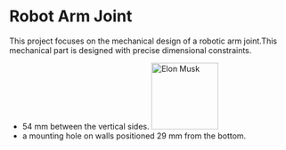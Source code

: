 # Robot Arm Joint

This project focuses on the mechanical design of a robotic arm joint.This mechanical part is designed with precise dimensional constraints.

- 54 mm between the vertical sides.
   <img src="known_faces/Elon Musk/image2.jpg" alt="Elon Musk" width="120"/>&nbsp;&nbsp;&nbsp;&nbsp;&nbsp;&nbsp;
- a mounting hole on walls positioned 29 mm from the bottom.

